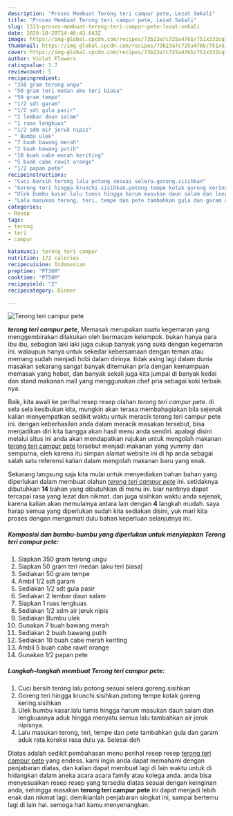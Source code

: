```yaml
---
description: "Proses Membuat Terong teri campur pete, Lezat Sekali"
title: "Proses Membuat Terong teri campur pete, Lezat Sekali"
slug: 1313-proses-membuat-terong-teri-campur-pete-lezat-sekali
date: 2020-10-20T14:46:43.643Z
image: https://img-global.cpcdn.com/recipes/73b23a7c725a476b/751x532cq70/terong-teri-campur-pete-foto-resep-utama.jpg
thumbnail: https://img-global.cpcdn.com/recipes/73b23a7c725a476b/751x532cq70/terong-teri-campur-pete-foto-resep-utama.jpg
cover: https://img-global.cpcdn.com/recipes/73b23a7c725a476b/751x532cq70/terong-teri-campur-pete-foto-resep-utama.jpg
author: Violet Flowers
ratingvalue: 3.7
reviewcount: 5
recipeingredient:
- "350 gram terong ungu"
- "50 gram teri medan aku teri biasa"
- "50 gram tempe"
- "1/2 sdt garam"
- "1/2 sdt gula pasir"
- "2 lembar daun salam"
- "1 ruas lengkuas"
- "1/2 sdm air jeruk nipis"
- " Bumbu ulek"
- "7 buah bawang merah"
- "2 buah bawang putih"
- "10 buah cabe merah keriting"
- "5 buah cabe rawit orange"
- "1/2 papan pete"
recipeinstructions:
- "Cuci bersih terong lalu potong sesuai selera.goreng.sisihkan"
- "Goreng teri hingga krunchi.sisihkan.potong tempe kotak goreng kering.sisihkan"
- "Ulek bumbu kasar.lalu tumis hingga harum masukan daun salam dan lengkuasnya aduk hingga menyatu semua lalu tambahkan air jeruk nipisnya."
- "Lalu masukan terong, teri, tempe dan pete tambahkan gula dan garam aduk rata.koreksi rasa dulu ya. Selesai deh"
categories:
- Resep
tags:
- terong
- teri
- campur

katakunci: terong teri campur 
nutrition: 172 calories
recipecuisine: Indonesian
preptime: "PT36M"
cooktime: "PT58M"
recipeyield: "2"
recipecategory: Dinner

---
```



![Terong teri campur pete](https://img-global.cpcdn.com/recipes/73b23a7c725a476b/751x532cq70/terong-teri-campur-pete-foto-resep-utama.jpg)

<b><i>terong teri campur pete</i></b>, Memasak merupakan suatu kegemaran yang menggembirakan dilakukan oleh bermacam kelompok. bukan hanya para ibu ibu, sebagian laki laki juga cukup banyak yang suka dengan kegemaran ini. walaupun hanya untuk sekedar kebersamaan dengan teman atau memang sudah menjadi hobi dalam dirinya. tidak asing lagi dalam dunia masakan sekarang sangat banyak ditemukan pria dengan kemampuan memasak yang hebat, dan banyak sekali juga kita jumpai di banyak kedai dan stand makanan mall yang menggunakan chef pria sebagai koki terbaik nya.

Baik, kita awali ke perihal resep resep olahan <i>terong teri campur pete</i>. di sela sela kesibukan kita, mungkin akan terasa membahagiakan bila sejenak kalian menyempatkan sedikit waktu untuk meracik terong teri campur pete ini. dengan keberhasilan anda dalam meracik masakan tersebut, bisa menjadikan diri kita bangga akan hasil menu anda sendiri. apalagi disini melalui situs ini anda akan mendapatkan rujukan untuk mengolah makanan <u>terong teri campur pete</u> tersebut menjadi makanan yang yummy dan sempurna, oleh karena itu simpan alamat website ini di hp anda sebagai salah satu referensi kalian dalam mengolah makanan baru yang enak.




Sekarang langsung saja kita mulai untuk menyediakan bahan bahan yang diperlukan dalam membuat olahan <u><i>terong teri campur pete</i></u> ini. setidaknya dibutuhkan <b>14</b> bahan yang dibutuhkan di menu ini. biar nantinya dapat tercapai rasa yang lezat dan nikmat. dan juga sisihkan waktu anda sejenak, karena kalian akan memulainya antara lain dengan <b>4</b> langkah mudah. saya harap semua yang diperlukan sudah kita sediakan disini, yuk mari kita proses dengan mengamati dulu bahan keperluan selanjutnya ini.

<!--inarticleads1-->

##### Komposisi dan bumbu-bumbu yang diperlukan untuk menyiapkan Terong teri campur pete:

1. Siapkan 350 gram terong ungu
1. Siapkan 50 gram teri medan (aku teri biasa)
1. Sediakan 50 gram tempe
1. Ambil 1/2 sdt garam
1. Sediakan 1/2 sdt gula pasir
1. Sediakan 2 lembar daun salam
1. Siapkan 1 ruas lengkuas
1. Sediakan 1/2 sdm air jeruk nipis
1. Sediakan  Bumbu ulek
1. Gunakan 7 buah bawang merah
1. Sediakan 2 buah bawang putih
1. Sediakan 10 buah cabe merah keriting
1. Ambil 5 buah cabe rawit orange
1. Gunakan 1/2 papan pete




<!--inarticleads2-->

##### Langkah-langkah membuat Terong teri campur pete:

1. Cuci bersih terong lalu potong sesuai selera.goreng.sisihkan
1. Goreng teri hingga krunchi.sisihkan.potong tempe kotak goreng kering.sisihkan
1. Ulek bumbu kasar.lalu tumis hingga harum masukan daun salam dan lengkuasnya aduk hingga menyatu semua lalu tambahkan air jeruk nipisnya.
1. Lalu masukan terong, teri, tempe dan pete tambahkan gula dan garam aduk rata.koreksi rasa dulu ya. Selesai deh




Diatas adalah sedikit pembahasan menu perihal resep resep <u>terong teri campur pete</u> yang endess. kami ingin anda dapat memahami dengan penjabaran diatas, dan kalian dapat membuat lagi di lain waktu untuk di hidangkan dalam aneka acara acara family atau kolega anda. anda bisa menyesuaikan resep resep yang tersedia diatas sesuai dengan keinginan anda, sehingga masakan <b>terong teri campur pete</b> ini dapat menjadi lebih enak dan nikmat lagi. demikianlah penjabaran singkat ini, sampai bertemu lagi di lain hal. semoga hari kamu menyenangkan.
